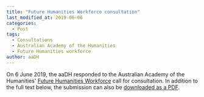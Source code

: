 ```yaml
---
title: "Future Humanities Workforce consultation"
last_modified_at: 2019-06-06
categories:
  - Post
tags:
  - Consultations
  - Australian Academy of the Humanities
  - Future Humanities workforce
author: aaDH
---
```


On 6 June 2019, the aaDH responded to the Australian Academy of the Humanities' [Future Humanities Workforce](https://www.humanities.org.au/advice/projects/future-workforce/) call for consultation. In addition to the full text below, the submission can also be [downloaded as a PDF](AADH-2019-06-06-Future-Humanities-Workforce-Consultation.pdf).